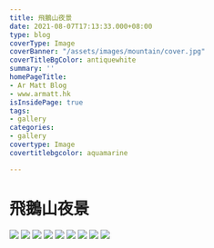 ```yaml
---
title: 飛鵝山夜景
date: 2021-08-07T17:13:33.000+08:00
type: blog
coverType: Image
coverBanner: "/assets/images/mountain/cover.jpg"
coverTitleBgColor: antiquewhite
summary: ''
homePageTitle:
- Ar Matt Blog
- www.armatt.hk
isInsidePage: true
tags:
- gallery
categories:
- gallery
covertype: Image
covertitlebgcolor: aquamarine

---
```

# 飛鵝山夜景

![](/assets/images/mountain/01.jpg)
![](/assets/images/mountain/02.jpg) ![](/assets/images/mountain/04.jpg) ![](/assets/images/mountain/06.jpg)
![](/assets/images/mountain/07.jpg)
![](/assets/images/mountain/08.jpg)
![](/assets/images/mountain/09.jpg)
![](/assets/images/mountain/10.jpg)
![](/assets/images/mountain/11.jpg)